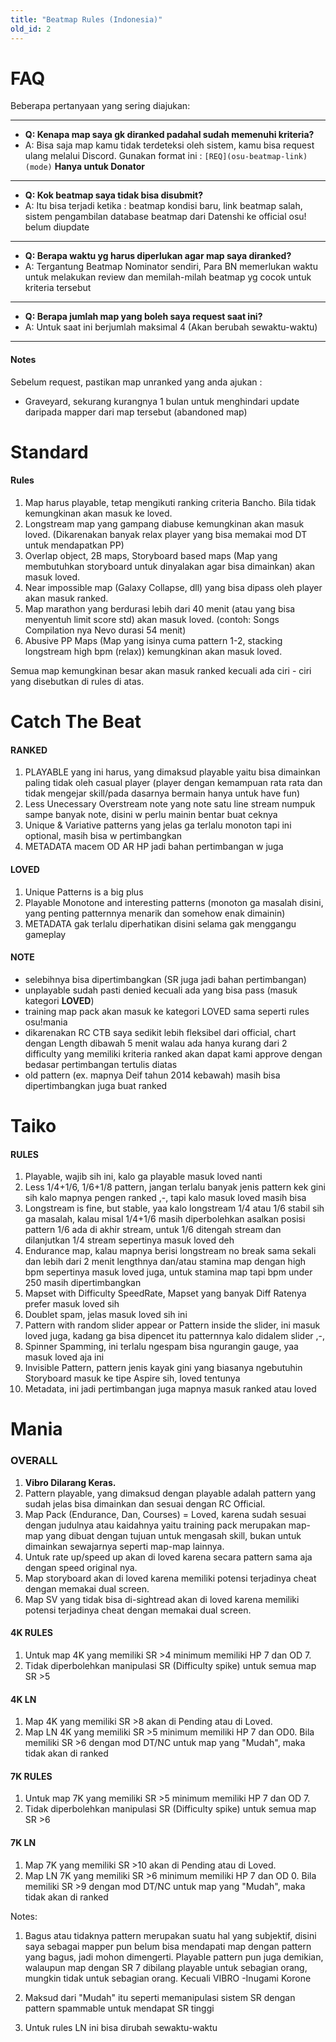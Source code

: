 ```yaml
---
title: "Beatmap Rules (Indonesia)"
old_id: 2
---
```

# FAQ
Beberapa pertanyaan yang sering diajukan:

-----------------------

- **Q: Kenapa map saya gk diranked padahal sudah memenuhi kriteria?**
- A: Bisa saja map kamu tidak terdeteksi oleh sistem, kamu bisa request ulang melalui Discord. Gunakan format ini : `[REQ](osu-beatmap-link)(mode)` **Hanya untuk Donator**

-----------------------

- **Q: Kok beatmap saya tidak bisa disubmit?**
- A: Itu bisa terjadi ketika : beatmap kondisi baru, link beatmap salah, sistem pengambilan database beatmap dari Datenshi ke official osu! belum diupdate

-----------------------

- **Q: Berapa waktu yg harus diperlukan agar map saya diranked?**
- A: Tergantung Beatmap Nominator sendiri, Para BN memerlukan waktu untuk melakukan review dan memilah-milah beatmap yg cocok untuk kriteria tersebut

-----------------------

- **Q: Berapa jumlah map yang boleh saya request saat ini?**
- A: Untuk saat ini berjumlah maksimal 4 (Akan berubah sewaktu-waktu)

-----------------------


#### Notes
Sebelum request, pastikan map unranked yang anda ajukan :

- Graveyard, sekurang kurangnya 1 bulan untuk menghindari update daripada mapper dari map tersebut (abandoned map)


<h1><i class="comment icon"></i> Standard</h1>

#### Rules

1. Map harus playable, tetap mengikuti ranking criteria Bancho. Bila tidak kemungkinan akan masuk ke loved.
2. Longstream map yang gampang diabuse kemungkinan akan masuk loved. (Dikarenakan banyak relax player yang bisa memakai mod DT untuk mendapatkan PP)
3. Overlap object, 2B maps, Storyboard based maps (Map yang membutuhkan storyboard untuk dinyalakan agar bisa dimainkan) akan masuk loved.
4. Near impossible map (Galaxy Collapse, dll) yang bisa dipass oleh player akan masuk ranked.
5. Map marathon yang berdurasi lebih dari 40 menit (atau yang bisa menyentuh limit score std) akan masuk loved.  (contoh: Songs Compilation nya Nevo durasi 54 menit)
6. Abusive PP Maps (Map yang isinya cuma pattern 1-2, stacking longstream high bpm (relax)) kemungkinan akan masuk loved.

Semua map kemungkinan besar akan masuk ranked kecuali ada ciri - ciri yang disebutkan di rules di atas.

<h1><i class="comment icon"></i> Catch The Beat</h1>

#### RANKED

 1. PLAYABLE yang ini harus, yang dimaksud playable yaitu bisa dimainkan paling tidak oleh casual player (player dengan kemampuan rata rata dan tidak mengejar skill/pada dasarnya bermain hanya untuk have fun)
 2. Less Unecessary Overstream note yang note satu line stream numpuk sampe banyak note, disini w perlu mainin bentar buat ceknya
 3. Unique & Variative patterns yang jelas ga terlalu monoton tapi ini optional, masih bisa w pertimbangkan
 4. METADATA macem OD AR HP jadi bahan pertimbangan w juga

#### LOVED

 1. Unique Patterns is a big plus
 2. Playable Monotone and interesting patterns (monoton ga masalah disini, yang penting patternnya menarik dan somehow enak dimainin)
 3. METADATA gak terlalu diperhatikan disini selama gak menggangu gameplay

#### NOTE

- selebihnya bisa dipertimbangkan (SR juga jadi bahan pertimbangan)
- unplayable sudah pasti denied kecuali ada yang bisa pass (masuk kategori **LOVED**)
- training map pack akan masuk ke kategori LOVED sama seperti rules osu!mania
- dikarenakan RC CTB saya sedikit lebih fleksibel dari official, chart dengan Length dibawah 5 menit walau ada hanya kurang dari 2 difficulty yang memiliki kriteria ranked akan dapat kami approve dengan bedasar pertimbangan tertulis diatas
- old pattern (ex. mapnya Deif tahun 2014 kebawah) masih bisa dipertimbangkan juga buat ranked

<h1><i class="comment icon"></i> Taiko</h1>

#### RULES

1. Playable, wajib sih ini, kalo ga playable masuk loved nanti
2. Less 1/4+1/6, 1/6+1/8 pattern, jangan terlalu banyak jenis pattern kek gini sih kalo mapnya pengen ranked ,-, tapi kalo masuk loved masih bisa
3. Longstream is fine, but stable, yaa kalo longstream 1/4 atau 1/6 stabil sih ga masalah, kalau misal 1/4+1/6 masih diperbolehkan asalkan posisi pattern 1/6 ada di akhir stream, untuk 1/6 ditengah stream dan dilanjutkan 1/4 stream sepertinya masuk loved deh
4. Endurance map, kalau mapnya berisi longstream no break sama sekali dan lebih dari 2 menit lengthnya dan/atau stamina map dengan high bpm sepertinya masuk loved juga, untuk stamina map tapi bpm under 250 masih dipertimbangkan
5. Mapset with Difficulty SpeedRate, Mapset yang banyak Diff Ratenya prefer masuk loved sih
6. Doublet spam, jelas masuk loved sih ini
7. Pattern with random slider appear or Pattern inside the slider, ini masuk loved juga, kadang ga bisa dipencet itu patternnya kalo didalem slider ,-,
8. Spinner Spamming, ini terlalu ngespam bisa ngurangin gauge, yaa masuk loved aja ini
9. Invisible Pattern, pattern jenis kayak gini yang biasanya ngebutuhin Storyboard masuk ke tipe Aspire sih, loved tentunya
10. Metadata, ini jadi pertimbangan juga mapnya masuk ranked atau loved


<h1><i class="comment icon"></i> Mania</h1>

### OVERALL
1. **Vibro Dilarang Keras.**
2. Pattern playable, yang dimaksud dengan playable adalah pattern yang sudah jelas bisa dimainkan dan sesuai dengan RC Official. 
3. Map Pack (Endurance, Dan, Courses) = Loved, karena sudah sesuai dengan judulnya atau kaidahnya yaitu training pack merupakan map-map yang dibuat dengan tujuan untuk mengasah skill, bukan untuk dimainkan sewajarnya seperti map-map lainnya.
4. Untuk rate up/speed up akan di loved karena secara pattern sama aja dengan speed original nya.
5. Map storyboard akan di loved karena memiliki potensi terjadinya cheat dengan memakai dual screen.
6. Map SV yang tidak bisa di-sightread akan di loved karena memiliki potensi terjadinya cheat dengan memakai dual screen.

#### 4K RULES
1. Untuk map 4K yang memiliki SR >4 minimum memiliki HP 7  dan OD 7.
2. Tidak diperbolehkan manipulasi SR (Difficulty spike) untuk semua map SR >5

#### 4K LN 
1. Map 4K yang memiliki SR >8 akan di Pending atau di Loved. 
2. Map LN 4K yang memiliki SR >5 minimum memiliki HP 7 dan OD0. Bila memiliki SR >6 dengan mod DT/NC untuk map yang "Mudah", maka tidak akan di ranked 

#### 7K RULES
1. Untuk map 7K yang memiliki SR >5 minimum memiliki HP 7  dan OD 7.
2. Tidak diperbolehkan manipulasi SR (Difficulty spike) untuk semua map SR >6

#### 7K LN 
1. Map 7K yang memiliki SR >10 akan di Pending atau di Loved.
2. Map LN 7K yang memiliki SR >6 minimum memiliki HP 7 dan OD 0. Bila memiliki SR >9 dengan mod DT/NC untuk map yang "Mudah", maka tidak akan di ranked 

Notes:

1. Bagus atau tidaknya pattern merupakan suatu hal yang subjektif, disini saya sebagai mapper pun belum bisa mendapati map dengan pattern yang bagus, jadi mohon dimengerti. Playable pattern pun juga demikian, walaupun map dengan SR 7 dibilang playable untuk sebagian orang, mungkin tidak untuk sebagian orang. Kecuali VIBRO
-Inugami Korone

2. Maksud dari "Mudah" itu seperti memanipulasi sistem SR dengan pattern spammable untuk mendapat SR tinggi

3. Untuk rules LN ini bisa dirubah sewaktu-waktu
